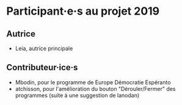 # Participant·e·s au projet 2019

## Autrice
* Leia, autrice principale

## Contributeur·ice·s
* Mbodin, pour le programme de Europe Démocratie Espéranto
* atchisson, pour l'amélioration du bouton "Dérouler/Fermer" des programmes (suite à une suggestion de lanodan)